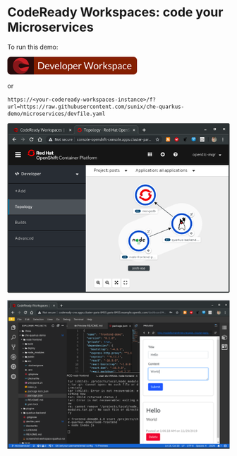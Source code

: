 # CodeReady Workspaces: code your Microservices

To run this demo:

[![Contribute](factory-contribute.svg)](https://codeready-crw201.apps.cluster-nantes-e4a9.nantes-e4a9.example.opentlc.com/f?url=https://raw.githubusercontent.com/sunix/che-quarkus-demo/microservices/devfile.yaml)

or

```
https://<your-codeready-workspaces-instance>/f?url=https://raw.githubusercontent.com/sunix/che-quarkus-demo/microservices/devfile.yaml
```


![Application topology](topology.png "Application Topology")

![CodeReady Workspaces](codeready-workspaces-preview.png "CodeReady Workspaces")

